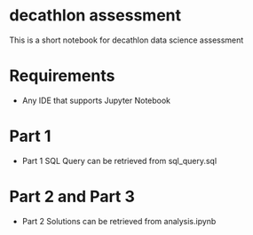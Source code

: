 # decathlon assessment
This is a short notebook for decathlon data science assessment

# Requirements
- Any IDE that supports Jupyter Notebook

# Part 1
- Part 1 SQL Query can be retrieved from sql_query.sql

# Part 2 and Part 3
- Part 2 Solutions can be retrieved from analysis.ipynb 
